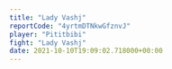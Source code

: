 ```yaml
---
title: "Lady Vashj"
reportCode: "4yrtmDTNkwGfznvJ"
player: "Pititbibi"
fight: "Lady Vashj"
date: 2021-10-10T19:09:02.718000+00:00
---
```

